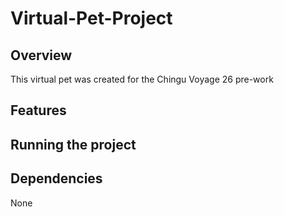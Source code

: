 # Virtual-Pet-Project

## Overview
This virtual pet was created for the Chingu Voyage 26 pre-work

## Features

## Running the project

## Dependencies
None
